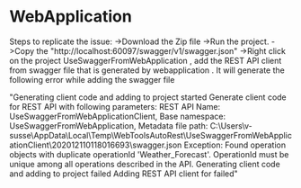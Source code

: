 # WebApplication
Steps to replicate the issue:
->Download the Zip file 
->Run the project.
->Copy the "http://localhost:60097/swagger/v1/swagger.json"
->Right click on the project UseSwaggerFromWebApplication , add the REST API client from swagger file that is generated by webapplication .
It will generate the following error while adding the swagger file

"Generating client code and adding to project started
Generate client code for REST API with following parameters:
REST API Name: UseSwaggerFromWebApplicationClient, Base namespace: UseSwaggerFromWebApplication, Metadata file path: C:\Users\v-susse\AppData\Local\Temp\WebToolsAutoRest\UseSwaggerFromWebApplicationClient\202012110118016693\swagger.json
Exception: Found operation objects with duplicate operationId 'Weather_Forecast'. OperationId must be unique among all operations described in the API.
Generating client code and adding to project failed
Adding REST API client for failed"
